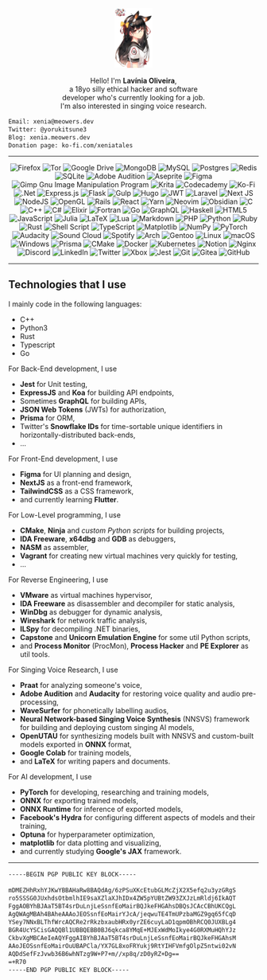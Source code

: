<div align="center">
  <div><img style="width: 15%" src="https://github.com/xeniafox/xeniafox/blob/main/pngwing.com.png?raw=true" /></div>
  <p>Hello! I'm <b>Lavínia Oliveira</b>,<br>a 18yo silly ethical hacker and software<br>developer who's currently looking for a job.<br>I'm also interested in singing voice research.</p>
</div>

```
Email: xenia@meowers.dev
Twitter: @yorukitsune3
Blog: xenia.meowers.dev
Donation page: ko-fi.com/xeniatales
```

---

<div align="center">

  ![Firefox](https://img.shields.io/badge/Firefox-FF7139?style=for-the-badge&logo=Firefox-Browser&logoColor=white)
  ![Tor](https://img.shields.io/badge/Tor-7D4698?style=for-the-badge&logo=Tor-Browser&logoColor=white)
  ![Google Drive](https://img.shields.io/badge/Google%20Drive-4285F4?style=for-the-badge&logo=googledrive&logoColor=white)
  ![MongoDB](https://img.shields.io/badge/MongoDB-%234ea94b.svg?style=for-the-badge&logo=mongodb&logoColor=white)
  ![MySQL](https://img.shields.io/badge/mysql-%2300f.svg?style=for-the-badge&logo=mysql&logoColor=white)
  ![Postgres](https://img.shields.io/badge/postgres-%23316192.svg?style=for-the-badge&logo=postgresql&logoColor=white)
  ![Redis](https://img.shields.io/badge/redis-%23DD0031.svg?style=for-the-badge&logo=redis&logoColor=white)
  ![SQLite](https://img.shields.io/badge/sqlite-%2307405e.svg?style=for-the-badge&logo=sqlite&logoColor=white)
  ![Adobe Audition](https://img.shields.io/badge/Adobe%20Audition-9999FF.svg?style=for-the-badge&logo=Adobe%20Audition&logoColor=white)
  ![Aseprite](https://img.shields.io/badge/Aseprite-FFFFFF?style=for-the-badge&logo=Aseprite&logoColor=#7D929E)
  ![Figma](https://img.shields.io/badge/figma-%23F24E1E.svg?style=for-the-badge&logo=figma&logoColor=white)
  ![Gimp Gnu Image Manipulation Program](https://img.shields.io/badge/Gimp-657D8B?style=for-the-badge&logo=gimp&logoColor=FFFFFF)
  ![Krita](https://img.shields.io/badge/Krita-203759?style=for-the-badge&logo=krita&logoColor=EEF37B)
  ![Codecademy](https://img.shields.io/badge/Codecademy-FFF0E5?style=for-the-badge&logo=codecademy&logoColor=1F243A)
  ![Ko-Fi](https://img.shields.io/badge/Ko--fi-F16061?style=for-the-badge&logo=ko-fi&logoColor=white)
  ![.Net](https://img.shields.io/badge/.NET-5C2D91?style=for-the-badge&logo=.net&logoColor=white)
  ![Express.js](https://img.shields.io/badge/express.js-%23404d59.svg?style=for-the-badge&logo=express&logoColor=%2361DAFB)
  ![Flask](https://img.shields.io/badge/flask-%23000.svg?style=for-the-badge&logo=flask&logoColor=white)
  ![Gulp](https://img.shields.io/badge/GULP-%23CF4647.svg?style=for-the-badge&logo=gulp&logoColor=white)
  ![Hugo](https://img.shields.io/badge/Hugo-black.svg?style=for-the-badge&logo=Hugo)
  ![JWT](https://img.shields.io/badge/JWT-black?style=for-the-badge&logo=JSON%20web%20tokens)
  ![Laravel](https://img.shields.io/badge/laravel-%23FF2D20.svg?style=for-the-badge&logo=laravel&logoColor=white)
  ![Next JS](https://img.shields.io/badge/Next-black?style=for-the-badge&logo=next.js&logoColor=white)
  ![NodeJS](https://img.shields.io/badge/node.js-6DA55F?style=for-the-badge&logo=node.js&logoColor=white)
  ![OpenGL](https://img.shields.io/badge/OpenGL-%23FFFFFF.svg?style=for-the-badge&logo=opengl)
  ![Rails](https://img.shields.io/badge/rails-%23CC0000.svg?style=for-the-badge&logo=ruby-on-rails&logoColor=white)
  ![React](https://img.shields.io/badge/react-%2320232a.svg?style=for-the-badge&logo=react&logoColor=%2361DAFB)
  ![Yarn](https://img.shields.io/badge/yarn-%232C8EBB.svg?style=for-the-badge&logo=yarn&logoColor=white)
  ![Neovim](https://img.shields.io/badge/NeoVim-%2357A143.svg?&style=for-the-badge&logo=neovim&logoColor=white)
  ![Obsidian](https://img.shields.io/badge/Obsidian-%23483699.svg?style=for-the-badge&logo=obsidian&logoColor=white)
  ![C](https://img.shields.io/badge/c-%2300599C.svg?style=for-the-badge&logo=c&logoColor=white)
  ![C++](https://img.shields.io/badge/c++-%2300599C.svg?style=for-the-badge&logo=c%2B%2B&logoColor=white)
  ![C#](https://img.shields.io/badge/c%23-%23239120.svg?style=for-the-badge&logo=c-sharp&logoColor=white)
  ![Elixir](https://img.shields.io/badge/elixir-%234B275F.svg?style=for-the-badge&logo=elixir&logoColor=white)
  ![Fortran](https://img.shields.io/badge/Fortran-%23734F96.svg?style=for-the-badge&logo=fortran&logoColor=white)
  ![Go](https://img.shields.io/badge/go-%2300ADD8.svg?style=for-the-badge&logo=go&logoColor=white)
  ![GraphQL](https://img.shields.io/badge/-GraphQL-E10098?style=for-the-badge&logo=graphql&logoColor=white)
  ![Haskell](https://img.shields.io/badge/Haskell-5e5086?style=for-the-badge&logo=haskell&logoColor=white)
  ![HTML5](https://img.shields.io/badge/html5-%23E34F26.svg?style=for-the-badge&logo=html5&logoColor=white)
  ![JavaScript](https://img.shields.io/badge/javascript-%23323330.svg?style=for-the-badge&logo=javascript&logoColor=%23F7DF1E)
  ![Julia](https://img.shields.io/badge/-Julia-9558B2?style=for-the-badge&logo=julia&logoColor=white)
  ![LaTeX](https://img.shields.io/badge/latex-%23008080.svg?style=for-the-badge&logo=latex&logoColor=white)
  ![Lua](https://img.shields.io/badge/lua-%232C2D72.svg?style=for-the-badge&logo=lua&logoColor=white)
  ![Markdown](https://img.shields.io/badge/markdown-%23000000.svg?style=for-the-badge&logo=markdown&logoColor=white)
  ![PHP](https://img.shields.io/badge/php-%23777BB4.svg?style=for-the-badge&logo=php&logoColor=white)
  ![Python](https://img.shields.io/badge/python-3670A0?style=for-the-badge&logo=python&logoColor=ffdd54)
  ![Ruby](https://img.shields.io/badge/ruby-%23CC342D.svg?style=for-the-badge&logo=ruby&logoColor=white)
  ![Rust](https://img.shields.io/badge/rust-%23000000.svg?style=for-the-badge&logo=rust&logoColor=white)
  ![Shell Script](https://img.shields.io/badge/shell_script-%23121011.svg?style=for-the-badge&logo=gnu-bash&logoColor=white)
  ![TypeScript](https://img.shields.io/badge/typescript-%23007ACC.svg?style=for-the-badge&logo=typescript&logoColor=white)
  ![Matplotlib](https://img.shields.io/badge/Matplotlib-%23ffffff.svg?style=for-the-badge&logo=Matplotlib&logoColor=black)
  ![NumPy](https://img.shields.io/badge/numpy-%23013243.svg?style=for-the-badge&logo=numpy&logoColor=white)
  ![PyTorch](https://img.shields.io/badge/PyTorch-%23EE4C2C.svg?style=for-the-badge&logo=PyTorch&logoColor=white)
  ![Audacity](https://img.shields.io/badge/Audacity-0000CC?style=for-the-badge&logo=audacity&logoColor=white)
  ![Sound Cloud](https://img.shields.io/badge/sound%20cloud-FF5500?style=for-the-badge&logo=soundcloud&logoColor=white)
  ![Spotify](https://img.shields.io/badge/Spotify-1ED760?style=for-the-badge&logo=spotify&logoColor=white)
  ![Arch](https://img.shields.io/badge/Arch%20Linux-1793D1?logo=arch-linux&logoColor=fff&style=for-the-badge)
  ![Gentoo](https://img.shields.io/badge/Gentoo-54487A?style=for-the-badge&logo=gentoo&logoColor=white)
  ![Linux](https://img.shields.io/badge/Linux-FCC624?style=for-the-badge&logo=linux&logoColor=black)
  ![macOS](https://img.shields.io/badge/mac%20os-000000?style=for-the-badge&logo=macos&logoColor=F0F0F0)
  ![Windows](https://img.shields.io/badge/Windows-0078D6?style=for-the-badge&logo=windows&logoColor=white)
  ![Prisma](https://img.shields.io/badge/Prisma-3982CE?style=for-the-badge&logo=Prisma&logoColor=white)
  ![CMake](https://img.shields.io/badge/CMake-%23008FBA.svg?style=for-the-badge&logo=cmake&logoColor=white)
  ![Docker](https://img.shields.io/badge/docker-%230db7ed.svg?style=for-the-badge&logo=docker&logoColor=white)
  ![Kubernetes](https://img.shields.io/badge/kubernetes-%23326ce5.svg?style=for-the-badge&logo=kubernetes&logoColor=white)
  ![Notion](https://img.shields.io/badge/Notion-%23000000.svg?style=for-the-badge&logo=notion&logoColor=white)
  ![Nginx](https://img.shields.io/badge/nginx-%23009639.svg?style=for-the-badge&logo=nginx&logoColor=white)
  ![Discord](https://img.shields.io/badge/Discord-%235865F2.svg?style=for-the-badge&logo=discord&logoColor=white)
  ![LinkedIn](https://img.shields.io/badge/linkedin-%230077B5.svg?style=for-the-badge&logo=linkedin&logoColor=white)
  ![Twitter](https://img.shields.io/badge/Twitter-%231DA1F2.svg?style=for-the-badge&logo=Twitter&logoColor=white)
  ![Xbox](https://img.shields.io/badge/Xbox-%23107C10.svg?style=for-the-badge&logo=Xbox&logoColor=white)
  ![Jest](https://img.shields.io/badge/-jest-%23C21325?style=for-the-badge&logo=jest&logoColor=white)
  ![Git](https://img.shields.io/badge/git-%23F05033.svg?style=for-the-badge&logo=git&logoColor=white)
  ![Gitea](https://img.shields.io/badge/Gitea-34495E?style=for-the-badge&logo=gitea&logoColor=5D9425)
  ![GitHub](https://img.shields.io/badge/github-%23121011.svg?style=for-the-badge&logo=github&logoColor=white)
  
</div>

---

## Technologies that I use

I mainly code in the following languages:

- C++
- Python3
- Rust
- Typescript
- Go

For Back-End development, I use

- **Jest** for Unit testing,
- **ExpressJS** and **Koa** for building API endpoints,
- Sometimes **GraphQL** for building APIs,
- **JSON Web Tokens** (JWTs) for authorization,
- **Prisma** for ORM,
- Twitter's **Snowflake IDs** for time-sortable unique identifiers in horizontally-distributed back-ends,
- ...

For Front-End development, I use

- **Figma** for UI planning and design,
- **NextJS** as a front-end framework,
- **TailwindCSS** as a CSS framework,
- and currently learning **Flutter**.

For Low-Level programming, I use

- **CMake**, **Ninja** and *custom Python scripts* for building projects,
- **IDA Freeware**, **x64dbg** and **GDB** as debuggers,
- **NASM** as assembler,
- **Vagrant** for creating new virtual machines very quickly for testing,
- ...

For Reverse Engineering, I use

- **VMware** as virtual machines hypervisor,
- **IDA Freeware** as disassembler and decompiler for static analysis,
- **WinDbg** as debugger for dynamic analysis,
- **Wireshark** for network traffic analysis,
- **ILSpy** for decompiling .NET binaries,
- **Capstone** and **Unicorn Emulation Engine** for some util Python scripts,
- and **Process Monitor** (ProcMon), **Process Hacker** and **PE Explorer** as util tools.

For Singing Voice Research, I use

- **Praat** for analyzing someone's voice,
- **Adobe Audition** and **Audacity** for restoring voice quality and audio pre-processing,
- **WaveSurfer** for phonetically labelling audios,
- **Neural Network-based Singing Voice Synthesis** (NNSVS) framework for building and deploying custom singing AI models,
- **OpenUTAU** for synthesizing models built with NNSVS and custom-built models exported in **ONNX** format,
- **Google Colab** for training models,
- and **LaTeX** for writing papers and documents.

For AI development, I use
- **PyTorch** for developing, researching and training models,
- **ONNX** for exporting trained models,
- **ONNX Runtime** for inference of exported models,
- **Facebook's Hydra** for configuring different aspects of models and their training,
- **Optuna** for hyperparameter optimization,
- **matplotlib** for data plotting and visualizing,
- and currently studying **Google's JAX** framework.

---

```
-----BEGIN PGP PUBLIC KEY BLOCK-----

mDMEZHhRxhYJKwYBBAHaRw8BAQdAg/6zPSuXKcEtubGLMcZjX2X5efq2u3yzGRgS
ro5SSSG0JUxhdsOtbmlhIE9saXZlaXJhIDx4ZW5pYUBtZW93ZXJzLmRldj6IkAQT
FggAOBYhBJAaT5BT4srDuLnjLeSsnfEoMairBQJkeFHGAhsDBQsJCAcCBhUKCQgL
AgQWAgMBAh4BAheAAAoJEOSsnfEoMairYJcA/jeqwuTE4TmUPzbaMGZ9gq65fCqD
YSey7NNxBLThfWrcAQCRe2rRkzbxaubHRx0yrZE6cuyLaD1qpmOBhRCQ0JUXBLg4
BGR4UcYSCisGAQQBl1UBBQEBB0BJ6qkca8YMqE+MJExWdMoIkye4G0RXMuHQhYJz
CkbvXgMBCAeIeAQYFggAIBYhBJAaT5BT4srDuLnjLeSsnfEoMairBQJkeFHGAhsM
AAoJEOSsnfEoMairOuUBAPCla/YX7GL8xoFRYukj9RtYIHFVmfgOlpZ5ntwi02vN
AQDdSefFzJvwb36B6whNTzg9W+P7+m//xp8q/zD0yRZ+Dg==
=+R70
-----END PGP PUBLIC KEY BLOCK-----
```
